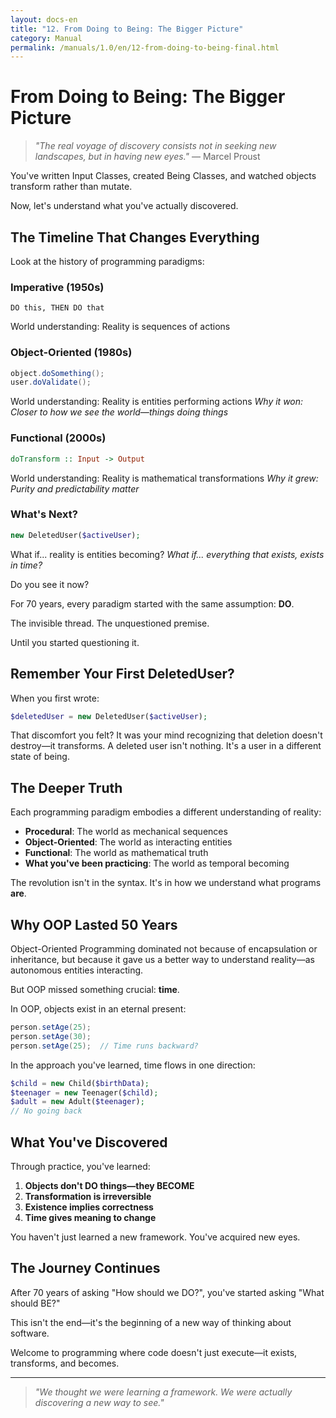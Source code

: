 ```yaml
---
layout: docs-en
title: "12. From Doing to Being: The Bigger Picture"
category: Manual
permalink: /manuals/1.0/en/12-from-doing-to-being-final.html
---
```


# From Doing to Being: The Bigger Picture

> *"The real voyage of discovery consists not in seeking new landscapes, but in having new eyes."* — Marcel Proust

You've written Input Classes, created Being Classes, and watched objects transform rather than mutate.

Now, let's understand what you've actually discovered.

## The Timeline That Changes Everything

Look at the history of programming paradigms:

### Imperative (1950s)
```text
DO this, THEN DO that
```
World understanding: Reality is sequences of actions

### Object-Oriented (1980s)
```java
object.doSomething();
user.doValidate();
```
World understanding: Reality is entities performing actions
*Why it won: Closer to how we see the world—things doing things*

### Functional (2000s)
```haskell
doTransform :: Input -> Output
```
World understanding: Reality is mathematical transformations
*Why it grew: Purity and predictability matter*

### What's Next?
```php
new DeletedUser($activeUser);
```
What if... reality is entities becoming?
*What if... everything that exists, exists in time?*

Do you see it now?

For 70 years, every paradigm started with the same assumption: **DO**.

The invisible thread. The unquestioned premise.

Until you started questioning it.

## Remember Your First DeletedUser?

When you first wrote:
```php
$deletedUser = new DeletedUser($activeUser);
```

That discomfort you felt? It was your mind recognizing that deletion doesn't destroy—it transforms. A deleted user isn't nothing. It's a user in a different state of being.

## The Deeper Truth

Each programming paradigm embodies a different understanding of reality:

- **Procedural**: The world as mechanical sequences
- **Object-Oriented**: The world as interacting entities  
- **Functional**: The world as mathematical truth
- **What you've been practicing**: The world as temporal becoming

The revolution isn't in the syntax. It's in how we understand what programs **are**.

## Why OOP Lasted 50 Years

Object-Oriented Programming dominated not because of encapsulation or inheritance, but because it gave us a better way to understand reality—as autonomous entities interacting.

But OOP missed something crucial: **time**.

In OOP, objects exist in an eternal present:
```java
person.setAge(25);
person.setAge(30);
person.setAge(25);  // Time runs backward?
```

In the approach you've learned, time flows in one direction:
```php
$child = new Child($birthData);
$teenager = new Teenager($child);
$adult = new Adult($teenager);
// No going back
```

## What You've Discovered

Through practice, you've learned:

1. **Objects don't DO things—they BECOME**
2. **Transformation is irreversible**  
3. **Existence implies correctness**
4. **Time gives meaning to change**

You haven't just learned a new framework. You've acquired new eyes.

## The Journey Continues

After 70 years of asking "How should we DO?", you've started asking "What should BE?"

This isn't the end—it's the beginning of a new way of thinking about software.

Welcome to programming where code doesn't just execute—it exists, transforms, and becomes.

---

> *"We thought we were learning a framework. We were actually discovering a new way to see."*
